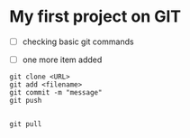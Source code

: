 # My first project on GIT
- [ ] checking basic git commands
- [ ] one more item added


```
git clone <URL>
git add <filename>
git commit -m "message"
git push


git pull
```